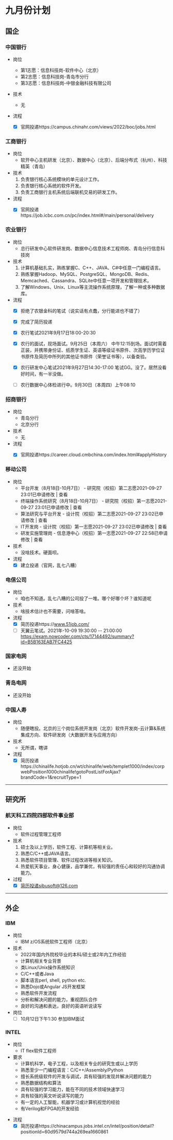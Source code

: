 
# 九月份计划

## 国企

### 中国银行 
* 岗位
  * 第1志愿：信息科技岗-软件中心（北京）
  * 第2志愿：信息科技岗-青岛市分行
  * 第3志愿：信息科技岗-中银金融科技有限公司

* 技术
  * 无
* 流程
  * [x] 官网投递https://campus.chinahr.com/views/2022/boc/jobs.html


### 工商银行
* 岗位
  * 软开中心主机研发（北京）、数据中心（北京）、后端分布式（杭州）、科技精英（青岛）
* 技术
  1. 负责银行核心系统模块的单元设计工作。
  2. 负责银行核心系统的软件开发。
  3. 负责工商银行主机系统后端联机交易的研发工作。
* 流程
  * [x] 官网投递https://job.icbc.com.cn/pc/index.html#/main/personal/delivery


### 农业银行
* 岗位
  * 总行研发中心软件研发岗、数据中心信息技术工程师岗、青岛分行信息科技岗
* 技术
  1. 计算机基础扎实，熟练掌握C、C++、JAVA、C#中任意一门编程语言。
  2. 熟练掌握Hadoop、MySQL、PostgreSQL、MongoDB、Redis、Memcached、Cassandra、SQLite中任意一项开发和管理技术。
  3. 了解Windows、Unix、Linux等主流操作系统原理，了解一种或多种数据库。
* 流程
  * [x] 拒绝了农银金科的笔试（说实话有点蠢，分行能进也不错了）
  * [x] 完成了简历投递
  * [x] 农行笔试2021年9月17日18:00-20:30
  * [x] 农行的面试，现场面试。9月25日（本周六） 中午12:15到场。面试时需着正装，并携带身份证、纸质学生证、英语等级证书原件、次高学历学位证书原件及简历中所列的其他证书原件（荣誉证书等），以备查验。
  * [x] 农行研发中心笔试2021年9月27日14:30-17:00 笔试GG。没了。居然没看好时间，有一半没做。
  * [ ] 农行数据中心体检进行中。9月30日（本周四）上午08:10




### 招商银行
* 岗位
  * 青岛分行
  * 北京分行
* 技术
  * 无
* 流程
  * [x] 官网投递https://career.cloud.cmbchina.com/index.html#applyHistory



### 移动公司

* 岗位
  * 平台开发（8月18日-10月7日） - 研究院（校招）第二志愿2021-09-27 23:01已申请修改  |  查看
  * 终端操作系统研究（8月18日-10月7日） - 研究院（校招）第一志愿2021-09-27 23:01已申请修改  |  查看
  * 算法研究与平台开发 - 设计院（校招）第二志愿2021-09-27 23:02已申请修改  |  查看
  * IT开发岗 - 设计院（校招）第一志愿2021-09-27 23:02已申请修改  |  查看
  * 研发实施管理岗 - 信息港中心（校招）第一志愿2021-09-27 22:58已申请修改  |  查看
* 技术
  * 没啥技术。硬面呗。
* 流程
  * [x] 建立投递（官网，乱七八糟）

### 电信公司
* 岗位
  * 咱也不知道。乱七八糟的公司投了一堆。哪个好哪个坏？谁知道呢
* 技术
  * 啥技术估计也不需要，问啥答啥。
* 流程
  * [x] 简历投递https://www.51job.com/
  * [ ] 天翼云笔试。2021年-10-09 19:30:00 -- 21:00:00 https://exam.nowcoder.com/cts/17144492/summary?id=B5B163EAB7FC4425

### 国家电网
* 还没开始
### 青岛电网
* 还没开始



### 中国人寿
* 岗位
  * 随便瞎投。北京的三个岗位系统开发岗（北京）软件开发岗-云计算&系统集成方向、软件研发岗（大数据开发与应用方向）
* 技术
  * 无所谓，瞎讲
* 流程
  * [x] 简历投递https://chinalife.hotjob.cn/wt/chinalife/web/templet1000/index/corpwebPosition1000chinalife!gotoPostListForAjax?brandCode=1&recruitType=1
-----------------------
## 研究所

### 航天科工四院四部软件事业部

* 岗位
  * 软件过程管理工程师
* 技术
  1.  硕士及以上学历，软件工程、计算机等相关业。
  2.  熟悉C/C++或JAVA语言。
  3.  熟悉软件项目管理、软件过程改进等相关知识。
  4.  热爱航天事业，身心健康，品学兼优，有较强的责任心和较好的沟通协调能力。
* 过程
  * [x] 简历投递sibusoft@126.com
---- 

## 外企

### IBM
* 岗位
  * IBM z/OS系统软件工程师（北京）
* 技术
  * 2022年国内外院校毕业的本科/硕士或2年内工作经验
  * 计算机相关专业背景
  * 类Linux/Unix操作系统知识
  * C/C++或者Java
  * 脚本语言perl, shell, python etc.
  * 熟悉Dojo或Angular JS开发框架
  * 熟悉软件开发流程
  * 分析和解决问题的能力，重视团队合作
  * 良好的沟通和表达，良好的英语听说读写
* 岗位
  * [ ] 10月12日下午1:30 参加IBM面试

### INTEL

* 岗位
  * IT flex软件工程师
* 要求
  - 计算机科学，电子工程，以及相关专业的研究生或以上学历
  - 熟悉至少一门编程语言：C/C++/Assembly/Python
  - 擅长系统级软件的开发与调试，具有较强的发现并解决问题的能力
  - 熟悉数据结构和算法
  - 具有较强的学习能力，能在不同的技术领域快速学习
  - 具有较强的英文听说读写的能力
  - 有一定的人工智能，机器学习或计算机视觉的经验
  - 有Verilog和FPGA的开发经验
- 流程
  - [x] 简历投递https://chinacampus.jobs.intel.cn/intel/position/detail?positionId=60d9579d744a269ea1660861